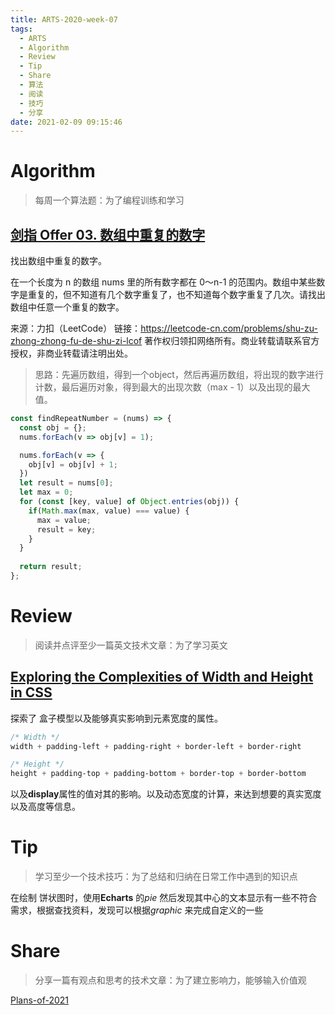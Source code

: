 ```yaml
---
title: ARTS-2020-week-07
tags:
  - ARTS
  - Algorithm
  - Review
  - Tip
  - Share
  - 算法
  - 阅读
  - 技巧
  - 分享
date: 2021-02-09 09:15:46
---
```


# Algorithm

> 每周一个算法题：为了编程训练和学习

## [剑指 Offer 03. 数组中重复的数字](https://leetcode-cn.com/problems/shu-zu-zhong-zhong-fu-de-shu-zi-lcof/)

找出数组中重复的数字。


在一个长度为 n 的数组 nums 里的所有数字都在 0～n-1 的范围内。数组中某些数字是重复的，但不知道有几个数字重复了，也不知道每个数字重复了几次。请找出数组中任意一个重复的数字。



来源：力扣（LeetCode）
链接：https://leetcode-cn.com/problems/shu-zu-zhong-zhong-fu-de-shu-zi-lcof
著作权归领扣网络所有。商业转载请联系官方授权，非商业转载请注明出处。



> 思路：先遍历数组，得到一个object，然后再遍历数组，将出现的数字进行计数，最后遍历对象，得到最大的出现次数（max - 1）以及出现的最大值。

```javascript
const findRepeatNumber = (nums) => {
  const obj = {};
  nums.forEach(v => obj[v] = 1);

  nums.forEach(v => {
    obj[v] = obj[v] + 1;
  })
  let result = nums[0];
  let max = 0;
  for (const [key, value] of Object.entries(obj)) {
    if(Math.max(max, value) === value) {
      max = value;
      result = key;
    }
  }
  
  return result;
};
```




# Review

> 阅读并点评至少一篇英文技术文章：为了学习英文

## [Exploring the Complexities of Width and Height in CSS](https://css-tricks.com/exploring-the-complexities-of-width-and-height-in-css/)

探索了 盒子模型以及能够真实影响到元素宽度的属性。

```css
/* Width */
width + padding-left + padding-right + border-left + border-right

/* Height */
height + padding-top + padding-bottom + border-top + border-bottom
```

以及**display**属性的值对其的影响。以及动态宽度的计算，来达到想要的真实宽度以及高度等信息。


# Tip

> 学习至少一个技术技巧：为了总结和归纳在日常工作中遇到的知识点

在绘制 饼状图时，使用**Echarts** 的*pie* 然后发现其中心的文本显示有一些不符合需求，根据查找资料，发现可以根据*graphic* 来完成自定义的一些

# Share

> 分享一篇有观点和思考的技术文章：为了建立影响力，能够输入价值观

[Plans-of-2021](https://bigfacemaster.cn/2021/02/09/Plans/Plans-of-2021/)